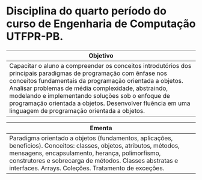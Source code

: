 # Disciplina do quarto período do curso de Engenharia de Computação UTFPR-PB.
| Objetivo |
| --- |
| Capacitar o aluno a compreender os conceitos introdutórios dos principais paradigmas de programação com ênfase nos conceitos fundamentais da programação orientada a objetos. Analisar problemas de média complexidade, abstraindo, modelando e implementando soluções sob o enfoque de programação orientada a objetos. Desenvolver fluência em uma linguagem de programação orientada a objetos. |

| Ementa |
| --- |
| Paradigma orientado a objetos (fundamentos, aplicações, benefícios). Conceitos: classes, objetos, atributos, métodos, mensagens, encapsulamento, herança, polimorfismo, construtores e sobrecarga de métodos. Classes abstratas e interfaces. Arrays. Coleções. Tratamento de exceções. | |
